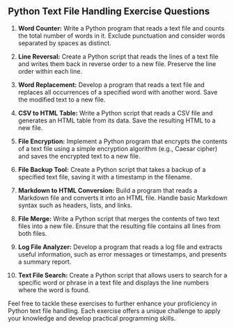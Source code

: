 ## Python Text File Handling Exercise Questions

1. **Word Counter:**
   Write a Python program that reads a text file and counts the total number of words in it. Exclude punctuation and consider words separated by spaces as distinct.

2. **Line Reversal:**
   Create a Python script that reads the lines of a text file and writes them back in reverse order to a new file. Preserve the line order within each line.

3. **Word Replacement:**
   Develop a program that reads a text file and replaces all occurrences of a specified word with another word. Save the modified text to a new file.

4. **CSV to HTML Table:**
   Write a Python script that reads a CSV file and generates an HTML table from its data. Save the resulting HTML to a new file.

5. **File Encryption:**
   Implement a Python program that encrypts the contents of a text file using a simple encryption algorithm (e.g., Caesar cipher) and saves the encrypted text to a new file.

6. **File Backup Tool:**
   Create a Python script that takes a backup of a specified text file, saving it with a timestamp in the filename.

7. **Markdown to HTML Conversion:**
   Build a program that reads a Markdown file and converts it into an HTML file. Handle basic Markdown syntax such as headers, lists, and links.

8. **File Merge:**
   Write a Python script that merges the contents of two text files into a new file. Ensure that the resulting file contains all lines from both files.

9. **Log File Analyzer:**
   Develop a program that reads a log file and extracts useful information, such as error messages or timestamps, and presents a summary report.

10. **Text File Search:**
    Create a Python script that allows users to search for a specific word or phrase in a text file and displays the line numbers where the word is found.

Feel free to tackle these exercises to further enhance your proficiency in Python text file handling. Each exercise offers a unique challenge to apply your knowledge and develop practical programming skills.
